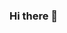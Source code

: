 ### Hi there 👋

<!--
**MagicWWWW/MagicWWWW** is a ✨ _special_ ✨ repository because its `README.md` (this file) appears on your GitHub profile.

Here are some ideas to get you started:

- 🔭 I’m currently working on helping people ddos
- 🌱 I’m currently learning coding
- 💬 Ask me about anything
- 📫 How to reach me: on discord Anakin#6705
- ⚡ Fun fact: I have over 40k IP addresses
-->
